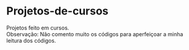 # Projetos-de-cursos
 Projetos feito em cursos.<br>
 Observação: Não comento muito os códigos para aperfeiçoar a minha leitura dos códigos.
